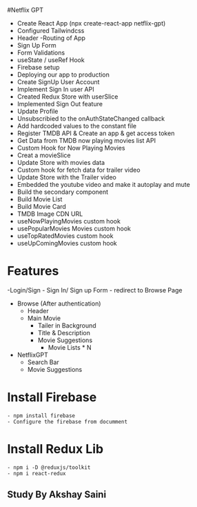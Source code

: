 #Netflix GPT

- Create React App (npx create-react-app netflix-gpt)
- Configured Tailwindcss 
- Header
-Routing of App
- Sign Up Form
- Form Validations
- useState / useRef Hook
- Firebase setup
- Deploying our app to production
- Create SignUp User Account
- Implement Sign In user API
- Created Redux Store with userSlice
- Implemented Sign Out feature
- Update Profile
- Unsubscribied to the onAuthStateChanged callback  
- Add hardcoded values to the constant file
- Register TMDB API & Create an app & get access token
- Get Data from TMDB now playing movies list API
- Custom Hook for Now Playing Movies
- Creat a movieSlice
- Update Store with movies data
- Custom hook for fetch data for trailer video
- Update Store with the Trailer video
- Embedded the youtube video and make it autoplay and mute
- Build the secondary component
- Build Movie List
- Build Movie Card
- TMDB Image CDN URL
- useNowPlayingMovies custom hook
- usePopularMovies Movies custom hook
- useTopRatedMovies custom hook
- useUpComingMovies custom hook



# Features
-Login/Sign
    - Sign In/ Sign up Form
    - redirect to Browse Page
- Browse (After authentication)
    - Header
    - Main Movie
        - Tailer in Background
        - Title & Description
        - Movie Suggestions
            - Movie Lists * N
- NetflixGPT
    - Search Bar
    - Movie Suggestions

# Install Firebase
    - npm install firebase
    - Configure the firebase from documment 

# Install Redux Lib
    - npm i -D @reduxjs/toolkit
    - npm i react-redux


## Study By Akshay Saini ##
